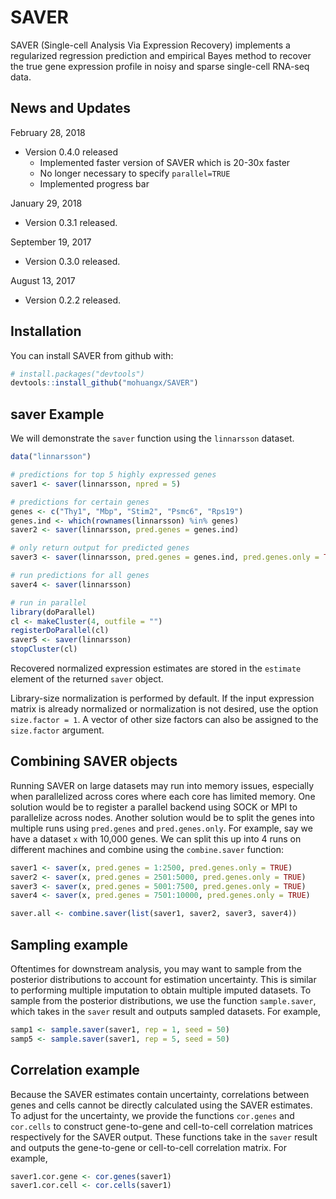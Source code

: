 # SAVER

SAVER (Single-cell Analysis Via Expression Recovery) implements a regularized regression prediction and empirical Bayes method to recover the true gene expression profile in noisy and sparse single-cell RNA-seq data.

## News and Updates
February 28, 2018
* Version 0.4.0 released
  * Implemented faster version of SAVER which is 20-30x faster
  * No longer necessary to specify ```parallel=TRUE```
  * Implemented progress bar

January 29, 2018
* Version 0.3.1 released.

September 19, 2017
* Version 0.3.0 released.

August 13, 2017
* Version 0.2.2 released.

## Installation

You can install SAVER from github with:

```R
# install.packages("devtools")
devtools::install_github("mohuangx/SAVER")
```

## saver Example

We will demonstrate the ```saver``` function using the ```linnarsson``` dataset.

```R
data("linnarsson")

# predictions for top 5 highly expressed genes
saver1 <- saver(linnarsson, npred = 5)

# predictions for certain genes
genes <- c("Thy1", "Mbp", "Stim2", "Psmc6", "Rps19")
genes.ind <- which(rownames(linnarsson) %in% genes)
saver2 <- saver(linnarsson, pred.genes = genes.ind)

# only return output for predicted genes
saver3 <- saver(linnarsson, pred.genes = genes.ind, pred.genes.only = TRUE)

# run predictions for all genes
saver4 <- saver(linnarsson)

# run in parallel
library(doParallel)
cl <- makeCluster(4, outfile = "")
registerDoParallel(cl)
saver5 <- saver(linnarsson)
stopCluster(cl)
```

Recovered normalized expression estimates are stored in the ```estimate``` element of the returned ```saver``` object.

Library-size normalization is performed by default. If the input expression matrix is already normalized or normalization is not desired, use the option ```size.factor = 1```. A vector of other size factors can also be assigned to the ```size.factor``` argument.

## Combining SAVER objects

Running SAVER on large datasets may run into memory issues, especially when parallelized across cores where each core has limited memory. One solution would be to register a parallel backend using SOCK or MPI to parallelize across nodes. Another solution would be to split the genes into multiple runs using `pred.genes` and `pred.genes.only`. For example, say we have a dataset `x` with 10,000 genes. We can split this up into 4 runs on different machines and combine using the `combine.saver` function:

```R
saver1 <- saver(x, pred.genes = 1:2500, pred.genes.only = TRUE)
saver2 <- saver(x, pred.genes = 2501:5000, pred.genes.only = TRUE)
saver3 <- saver(x, pred.genes = 5001:7500, pred.genes.only = TRUE)
saver4 <- saver(x, pred.genes = 7501:10000, pred.genes.only = TRUE)

saver.all <- combine.saver(list(saver1, saver2, saver3, saver4))
```

## Sampling example

Oftentimes for downstream analysis, you may want to sample from the posterior distributions to account for estimation uncertainty. This is similar to performing multiple imputation to obtain multiple imputed datasets. To sample from the posterior distributions, we use the function ```sample.saver```, which takes in the ```saver``` result and outputs sampled datasets. For example,

```R
samp1 <- sample.saver(saver1, rep = 1, seed = 50)
samp5 <- sample.saver(saver1, rep = 5, seed = 50)
```

## Correlation example

Because the SAVER estimates contain uncertainty, correlations between genes and cells cannot be directly calculated using the SAVER estimates. To adjust for the uncertainty, we provide the functions ```cor.genes``` and ```cor.cells``` to construct gene-to-gene and cell-to-cell correlation matrices respectively for the SAVER output. These functions take in the ```saver``` result and outputs the gene-to-gene or cell-to-cell correlation matrix. For example,

```R
saver1.cor.gene <- cor.genes(saver1)
saver1.cor.cell <- cor.cells(saver1)
```




